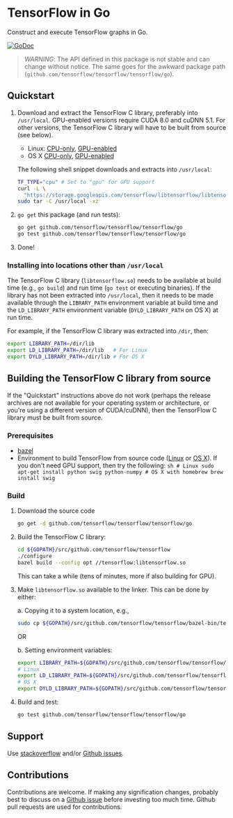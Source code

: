 # TensorFlow in Go

Construct and execute TensorFlow graphs in Go.

[![GoDoc](https://godoc.org/github.com/tensorflow/tensorflow/tensorflow/go?status.svg)](https://godoc.org/github.com/tensorflow/tensorflow/tensorflow/go)

> *WARNING*: The API defined in this package is not stable and can change
> without notice. The same goes for the awkward package path
> (`github.com/tensorflow/tensorflow/tensorflow/go`).

## Quickstart

1.  Download and extract the TensorFlow C library, preferably into `/usr/local`.
    GPU-enabled versions require CUDA 8.0 and cuDNN 5.1. For other versions, the
    TensorFlow C library will have to be built from source (see below).

    -   Linux:
        [CPU-only](https://storage.googleapis.com/tensorflow/libtensorflow/libtensorflow-cpu-linux-x86_64-1.0.0rc1.tar.gz),
        [GPU-enabled](https://storage.googleapis.com/tensorflow/libtensorflow/libtensorflow-gpu-linux-x86_64-1.0.0rc1.tar.gz)
    -   OS X
        [CPU-only](https://storage.googleapis.com/tensorflow/libtensorflow/libtensorflow-cpu-darwin-x86_64-1.0.0rc1.tar.gz),
        [GPU-enabled](https://storage.googleapis.com/tensorflow/libtensorflow/libtensorflow-gpu-darwin-x86_64-1.0.0rc1.tar.gz)

    The following shell snippet downloads and extracts into `/usr/local`:

    ```sh
    TF_TYPE="cpu" # Set to "gpu" for GPU support
    curl -L \
      "https://storage.googleapis.com/tensorflow/libtensorflow/libtensorflow-${TF_TYPE}-$(go env GOOS)-x86_64-1.0.0rc1.tar.gz" |
    sudo tar -C /usr/local -xz
    ```

2.  `go get` this package (and run tests):

    ```sh
    go get github.com/tensorflow/tensorflow/tensorflow/go
    go test github.com/tensorflow/tensorflow/tensorflow/go
    ```

3.  Done!

### Installing into locations other than `/usr/local`

The TensorFlow C library (`libtensorflow.so`) needs to be available at build
time (e.g., `go build`) and run time (`go test` or executing binaries). If the
library has not been extracted into `/usr/local`, then it needs to be made
available through the `LIBRARY_PATH` environment variable at build time and the
`LD_LIBRARY_PATH` environment variable (`DYLD_LIBRARY_PATH` on OS X) at run
time.

For example, if the TensorFlow C library was extracted into `/dir`, then:

```sh
export LIBRARY_PATH=/dir/lib
export LD_LIBRARY_PATH=/dir/lib   # For Linux
export DYLD_LIBRARY_PATH=/dir/lib # For OS X
```

## Building the TensorFlow C library from source

If the "Quickstart" instructions above do not work (perhaps the release archives
are not available for your operating system or architecture, or you're using a
different version of CUDA/cuDNN), then the TensorFlow C library must be built
from source.

### Prerequisites

-   [bazel](https://www.bazel.build/versions/master/docs/install.html)
-   Environment to build TensorFlow from source code
    ([Linux](https://www.tensorflow.org/versions/master/get_started/os_setup.html#prepare-environment-for-linux)
    or [OS
    X](https://www.tensorflow.org/versions/master/get_started/os_setup.html#prepare-environment-for-mac-os-x)).
    If you don't need GPU support, then try the following: `sh # Linux sudo
    apt-get install python swig python-numpy # OS X with homebrew brew install
    swig`

### Build

1.  Download the source code

    ```sh
    go get -d github.com/tensorflow/tensorflow/tensorflow/go
    ```

2.  Build the TensorFlow C library:

    ```sh
    cd ${GOPATH}/src/github.com/tensorflow/tensorflow
    ./configure
    bazel build --config opt //tensorflow:libtensorflow.so
    ```

    This can take a while (tens of minutes, more if also building for GPU).

3.  Make `libtensorflow.so` available to the linker. This can be done by either:

    a. Copying it to a system location, e.g.,

    ```sh
    sudo cp ${GOPATH}/src/github.com/tensorflow/tensorflow/bazel-bin/tensorflow/libtensorflow.so /usr/local/lib
    ```

    OR

    b. Setting environment variables:

    ```sh
    export LIBRARY_PATH=${GOPATH}/src/github.com/tensorflow/tensorflow/bazel-bin/tensorflow
    # Linux
    export LD_LIBRARY_PATH=${GOPATH}/src/github.com/tensorflow/tensorflow/bazel-bin/tensorflow
    # OS X
    export DYLD_LIBRARY_PATH=${GOPATH}/src/github.com/tensorflow/tensorflow/bazel-bin/tensorflow
    ```

4.  Build and test:

    ```sh
    go test github.com/tensorflow/tensorflow/tensorflow/go
    ```

## Support

Use [stackoverflow](http://stackoverflow.com/questions/tagged/tensorflow) and/or
[Github issues](https://github.com/tensorflow/tensorflow/issues).

## Contributions

Contributions are welcome. If making any signification changes, probably best to
discuss on a [Github issue](https://github.com/tensorflow/tensorflow/issues)
before investing too much time. Github pull requests are used for contributions.
